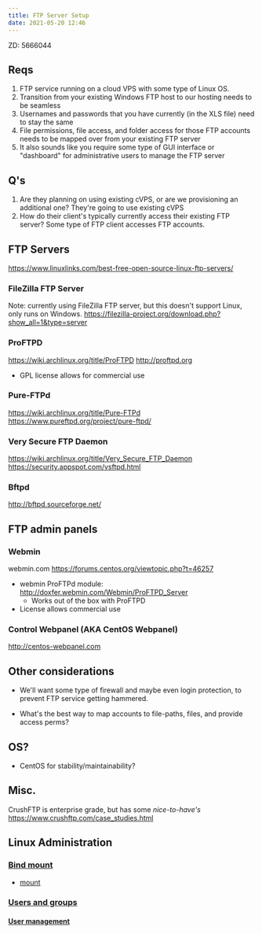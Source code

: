 ```yaml
---
title: FTP Server Setup
date: 2021-05-20 12:46
---
```


ZD: 5666044

## Reqs

1. FTP service running on a cloud VPS with some type of Linux OS.
2. Transition from your existing Windows FTP host to our hosting needs to be
	 seamless
3. Usernames and passwords that you have currently (in the XLS file) need to
	 stay the same
4. File permissions, file access, and folder access for those FTP accounts needs
	 to be mapped over from your existing FTP server
5. It also sounds like you require some type of GUI interface or "dashboard" for
	 administrative users to manage the FTP server


## Q's

1. Are they planning on using existing cVPS, or are we provisioning an
	 additional one?
	 They're going to use existing cVPS
3. How do their client's typically currently access their existing FTP server?
	 Some type of FTP client accesses FTP accounts. 

## FTP Servers

https://www.linuxlinks.com/best-free-open-source-linux-ftp-servers/

### FileZilla FTP Server

Note: currently using FileZilla FTP server, but this doesn't support Linux, only runs on Windows.
https://filezilla-project.org/download.php?show_all=1&type=server

### ProFTPD

https://wiki.archlinux.org/title/ProFTPD
http://proftpd.org
* GPL license allows for commercial use

### Pure-FTPd

https://wiki.archlinux.org/title/Pure-FTPd
https://www.pureftpd.org/project/pure-ftpd/

### Very Secure FTP Daemon

https://wiki.archlinux.org/title/Very_Secure_FTP_Daemon
https://security.appspot.com/vsftpd.html

### Bftpd
http://bftpd.sourceforge.net/

## FTP admin panels

### Webmin

webmin.com
https://forums.centos.org/viewtopic.php?t=46257
* webmin ProFTPd module: http://doxfer.webmin.com/Webmin/ProFTPD_Server
	+ Works out of the box with ProFTPD
* License allows commercial use

### Control Webpanel (AKA CentOS Webpanel)

http://centos-webpanel.com


## Other considerations

* We'll want some type of firewall and maybe even login protection, to prevent
	FTP service getting hammered.
	
* What's the best way to map accounts to file-paths, files, and provide access
	perms?

## OS?

* CentOS for stability/maintainability?

## Misc.

CrushFTP is enterprise grade, but has some _nice-to-have's_
https://www.crushftp.com/case_studies.html

## Linux Administration

### [Bind mount](20210623104154-bind-mount.md)

* [mount](20210610113347-mount.md)

### [Users and groups](20210623142742-users-and-groups.md)
#### [User management](20210623143339-users-groups.md)





